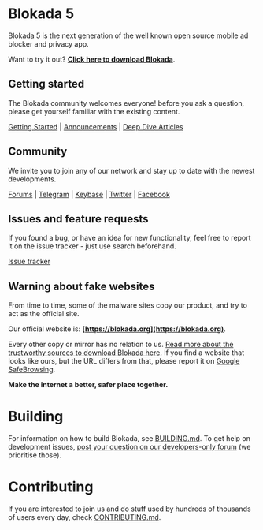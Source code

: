 # Blokada 5

Blokada 5 is the next generation of the well known open source mobile ad blocker and privacy app.

Want to try it out? **[Click here to download Blokada](http://go.blokada.org/download_section)**.

## Getting started

The Blokada community welcomes everyone! before you ask a question, please get yourself familiar with the existing content.

[Getting Started](https://go.blokada.org/faq) | [Announcements](https://go.blokada.org/news) | [Deep Dive Articles](https://go.blokada.org/blog)

## Community

We invite you to join any of our network and stay up to date with the newest developments.

[Forums](http://go.blokada.org/forum) | [Telegram](http://go.blokada.org/chat) | [Keybase](https://keybase.io/blocka) | [Twitter](http://go.blokada.org/social_twitter) | [Facebook](http://go.blokada.org/social_facebook)

## Issues and feature requests

If you found a bug, or have an idea for new functionality, feel free to report it on the issue tracker - just use search beforehand.

[Issue tracker](https://go.blokada.org/issue)


## Warning about fake websites

From time to time, some of the malware sites copy our product, and try to act as the official site.

Our official website is: **[https://blokada.org](https://blokada.org)**.

Every other copy or mirror has no relation to us. [Read more about the trustworthy sources to download Blokada here](https://go.blokada.org/download_sources). If you find a website that looks like ours, but the URL differs from that, please report it on [Google SafeBrowsing](https://safebrowsing.google.com/safebrowsing/report_phish/?hl=en).

**Make the internet a better, safer place together.**

# Building

For information on how to build Blokada, see [BUILDING.md](BUILDING.md). To get help on development issues, [post your question on our developers-only forum](https://go.blokada.org/development) (we prioritise those).

# Contributing

If you are interested to join us and do stuff used by hundreds of thousands of users every day, check [CONTRIBUTING.md](CONTRIBUTING.md).
